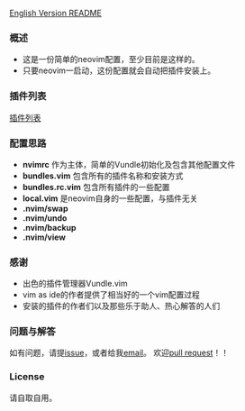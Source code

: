[English Version README](README.EN.md)

### 概述
+ 这是一份简单的neovim配置，至少目前是这样的。
+ 只要neovim一启动，这份配置就会自动把插件安装上。

### 插件列表
[插件列表](PluginList.md)

### 配置思路
+ **nvimrc** 作为主体，简单的Vundle初始化及包含其他配置文件
+ **bundles.vim** 包含所有的插件名称和安装方式
+ **bundles.rc.vim** 包含所有插件的一些配置
+ **local.vim** 是neovim自身的一些配置，与插件无关
+ **.nvim/swap**
+ **.nvim/undo**
+ **.nvim/backup**
+ **.nvim/view**

### 感谢
+ 出色的插件管理器Vundle.vim
+ vim as ide的作者提供了相当好的一个vim配置过程
+ 安装的插件的作者们以及那些乐于助人、热心解答的人们

### 问题与解答
如有问题，请提[issue](https://github.com/gisphm/myneovimrc/issues/new)，或者给我[email](mailto:phmfk@hotmail.com)。
欢迎[pull request](https://github.com/gisphm/myneovimrc/compare/)！！

### License
请自取自用。
